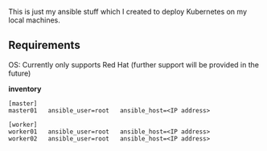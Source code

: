This is just my ansible stuff which I created to deploy Kubernetes on my local machines.

## Requirements
OS: Currently only supports Red Hat (further support will be provided in the future)

**inventory**
```
[master]
master01   ansible_user=root   ansible_host=<IP address>

[worker]
worker01   ansible_user=root   ansible_host=<IP address>
worker02   ansible_user=root   ansible_host=<IP address>
```
